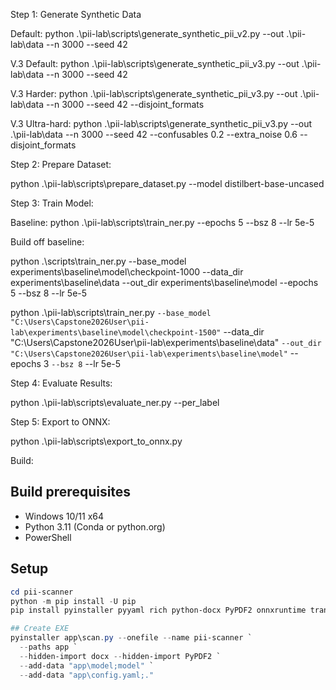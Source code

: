 Step 1: Generate Synthetic Data

Default:
python .\pii-lab\scripts\generate_synthetic_pii_v2.py --out .\pii-lab\data --n 3000 --seed 42

V.3 Default:
python .\pii-lab\scripts\generate_synthetic_pii_v3.py --out .\pii-lab\data --n 3000 --seed 42

V.3 Harder:
python .\pii-lab\scripts\generate_synthetic_pii_v3.py --out .\pii-lab\data --n 3000 --seed 42 --disjoint_formats

V.3 Ultra-hard:
python .\pii-lab\scripts\generate_synthetic_pii_v3.py --out .\pii-lab\data --n 3000 --seed 42 --confusables 0.2 --extra_noise 0.6 --disjoint_formats


Step 2: Prepare Dataset:

python .\pii-lab\scripts\prepare_dataset.py --model distilbert-base-uncased

Step 3: Train Model:

Baseline:
python .\pii-lab\scripts\train_ner.py --epochs 5 --bsz 8 --lr 5e-5

Build off baseline:

python .\scripts\train_ner.py --base_model experiments\baseline\model\checkpoint-1000 --data_dir experiments\baseline\data --out_dir experiments\baseline\model --epochs 5 --bsz 8 --lr 5e-5


python .\pii-lab\scripts\train_ner.py `
  --base_model "C:\Users\Capstone2026User\pii-lab\experiments\baseline\model\checkpoint-1500" `
  --data_dir "C:\Users\Capstone2026User\pii-lab\experiments\baseline\data" `
  --out_dir  "C:\Users\Capstone2026User\pii-lab\experiments\baseline\model" `
  --epochs 3 `
  --bsz 8 `
  --lr 5e-5


Step 4: Evaluate Results:

python .\pii-lab\scripts\evaluate_ner.py --per_label

Step 5: Export to ONNX:

python .\pii-lab\scripts\export_to_onnx.py



Build:
## Build prerequisites
- Windows 10/11 x64
- Python 3.11 (Conda or python.org)
- PowerShell

## Setup
```powershell
cd pii-scanner
python -m pip install -U pip
pip install pyinstaller pyyaml rich python-docx PyPDF2 onnxruntime transformers

## Create EXE
pyinstaller app\scan.py --onefile --name pii-scanner `
  --paths app `
  --hidden-import docx --hidden-import PyPDF2 `
  --add-data "app\model;model" `
  --add-data "app\config.yaml;."
